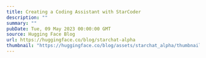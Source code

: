 ```yaml
---
title: Creating a Coding Assistant with StarCoder
description: ""
summary: ""
pubDate: Tue, 09 May 2023 00:00:00 GMT
source: Hugging Face Blog
url: https://huggingface.co/blog/starchat-alpha
thumbnail: "https://huggingface.co/blog/assets/starchat_alpha/thumbnail.png"
---
```


